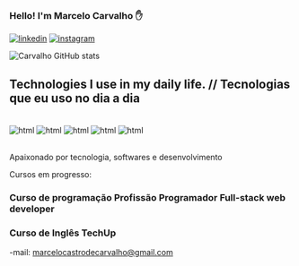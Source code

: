 ### Hello! I'm Marcelo Carvalho ✋

[![linkedin](https://img.shields.io/badge/LinkedIn-0077B5?style=for-the-badge&logo=linkedin&logoColor=white)](https://www.linkedin.com/in/marcelo-junior-developer/)
[![instagram](https://img.shields.io/badge/Instagram-E4405F?style=for-the-badge&logo=instagram&logoColor=white)](https://www.instagram.com/marcelocarvalhobjj/)

![Carvalho GitHub stats](https://github-readme-stats.vercel.app/api?username=marcelocarva&show_icons=true&theme=dracula)

## Technologies I use in my daily life. // Tecnologias que eu uso no dia a dia

<div style='display: inline_block'><br/>
    <img align='center' alt='html' src='https://img.shields.io/badge/HTML-239120?style=for-the-badge&logo=html5&logoColor=white'/>
    <img align='center' alt='html' src='https://img.shields.io/badge/CSS-239120?&style=for-the-badge&logo=css3&logoColor=white'/>
    <img align='center' alt='html' src='https://img.shields.io/badge/JavaScript-F7DF1E?style=for-the-badge&logo=javascript&logoColor=black'/>
    <img align='center' alt='html' src='https://img.shields.io/badge/React-20232A?style=for-the-badge&logo=react&logoColor=61DAFB'/>
    <img align='center' alt='html' src='https://img.shields.io/badge/Node.js-43853D?style=for-the-badge&logo=node.js&logoColor=white'/>
</div><br/>

Apaixonado por tecnologia, softwares e desenvolvimento

Cursos em progresso:
### Curso de programação Profissão Programador Full-stack web developer
### Curso de Inglês TechUp

-mail: marcelocastrodecarvalho@gmail.com
